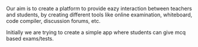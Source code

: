 Our aim is to create a platform to provide eazy interaction between teachers and students,
by creating different tools like online examination, whiteboard, code compiler, discussion forums, etc.

Initially we are trying to create a simple app where students can give mcq based exams/tests.
